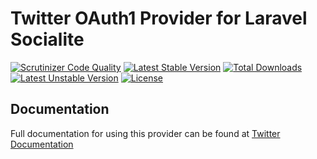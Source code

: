 # Twitter OAuth1 Provider for Laravel Socialite

[![Scrutinizer Code Quality](https://img.shields.io/scrutinizer/g/SocialiteProviders/Twitter.svg?style=flat-square)](https://scrutinizer-ci.com/g/SocialiteProviders/Twitter/?branch=master)
[![Latest Stable Version](https://img.shields.io/packagist/v/twitter/goodreads.svg?style=flat-square)](https://packagist.org/packages/twitter/goodreads)
[![Total Downloads](https://img.shields.io/packagist/dt/twitter/goodreads.svg?style=flat-square)](https://packagist.org/packages/twitter/goodreads)
[![Latest Unstable Version](https://img.shields.io/packagist/vpre/twitter/goodreads.svg?style=flat-square)](https://packagist.org/packages/twitter/goodreads)
[![License](https://img.shields.io/packagist/l/twitter/goodreads.svg?style=flat-square)](https://packagist.org/packages/twitter/goodreads)

## Documentation

Full documentation for using this provider can be found at [Twitter Documentation](http://socialiteproviders.github.io/providers/twitter/)
